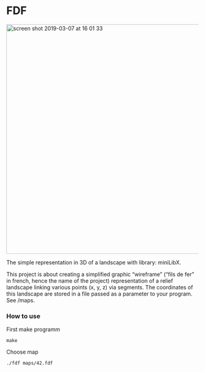 # FDF

<img width="600" alt="screen shot 2019-03-07 at 16 01 33" src="https://user-images.githubusercontent.com/10937851/53958922-4cba0200-40f3-11e9-8e29-6ce12c30cf43.png">

The simple representation in 3D of a landscape with library: miniLibX.

This project is about creating a simplified graphic “wireframe” (“fils de fer” in french, hence the name of the project) representation of a relief landscape linking various points (x, y, z) via segments. The coordinates of this landscape are stored in a file passed as a parameter to your program. See /maps.

### How to use

First make programm
```
make
```

Choose map
```
./fdf maps/42.fdf
```
